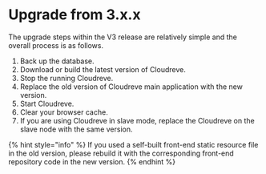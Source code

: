 # Upgrade from 3.x.x

The upgrade steps within the V3 release are relatively simple and the overall process is as follows.

1. Back up the database.
2. Download or build the latest version of Cloudreve.
3. Stop the running Cloudreve.
4. Replace the old version of Cloudreve main application with the new version.
5. Start Cloudreve.
6. Clear your browser cache.
7. If you are using Cloudreve in slave mode, replace the Cloudreve on the slave node with the same version.

{% hint style="info" %}
If you used a self-built front-end static resource file in the old version, please rebuild it with the corresponding front-end repository code in the new version.
{% endhint %}
